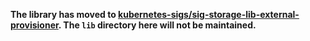 **The library has moved to [kubernetes-sigs/sig-storage-lib-external-provisioner](https://github.com/kubernetes-sigs/sig-storage-lib-external-provisioner). The `lib` directory here will not be maintained.**
